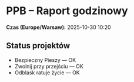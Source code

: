 # PPB – Raport godzinowy
**Czas (Europe/Warsaw):** 2025-10-30 10:20

## Status projektów
- Bezpieczny Pieszy — OK
- Zwolnij przy przejściu — OK
- Odblask ratuje życie — OK

